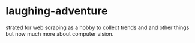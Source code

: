# laughing-adventure
strated for web scraping as a hobby to
collect trends and and other things but
now much more about computer vision.
